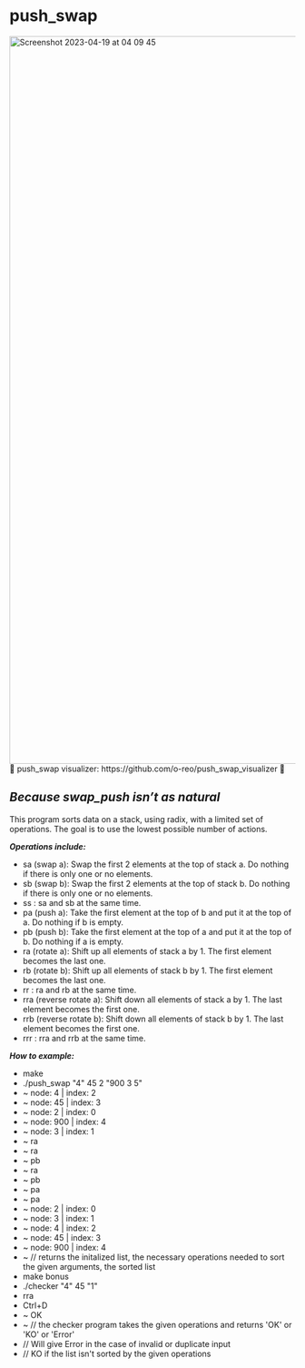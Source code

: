 # push_swap

<img width="1280" alt="Screenshot 2023-04-19 at 04 09 45" src="https://user-images.githubusercontent.com/115113929/232948436-054f86ed-46a7-4306-b589-3948581fad64.png">
💫 push_swap visualizer: https://github.com/o-reo/push_swap_visualizer 💫

## ***Because swap_push isn’t as natural***

This program sorts data on a stack, using radix, with a limited set of operations. The goal is to use the lowest possible number of actions.

 ***Operations include:***
 - sa (swap a): Swap the first 2 elements at the top of stack a. Do nothing if there is only one or no elements.
 - sb (swap b): Swap the first 2 elements at the top of stack b. Do nothing if there is only one or no elements.
 - ss : sa and sb at the same time.
 - pa (push a): Take the first element at the top of b and put it at the top of a. Do nothing if b is empty.
 - pb (push b): Take the first element at the top of a and put it at the top of b. Do nothing if a is empty.
 - ra (rotate a): Shift up all elements of stack a by 1. The first element becomes the last one.
 - rb (rotate b): Shift up all elements of stack b by 1. The first element becomes the last one.
 - rr : ra and rb at the same time.
 - rra (reverse rotate a): Shift down all elements of stack a by 1. The last element becomes the first one.
 - rrb (reverse rotate b): Shift down all elements of stack b by 1. The last element becomes the first one.
 - rrr : rra and rrb at the same time.

***How to example:***
 - make
 - ./push_swap "4" 45 2 "900 3 5"
 -   ~ node: 4 | index: 2
 -   ~ node: 45 | index: 3
 -   ~ node: 2 | index: 0
 -   ~ node: 900 | index: 4
 -   ~ node: 3 | index: 1
 -   ~ ra
 -   ~ ra
 -   ~ pb
 -   ~ ra
 -   ~ pb
 -   ~ pa
 -   ~ pa
 -   ~ node: 2 | index: 0
 -   ~ node: 3 | index: 1
 -   ~ node: 4 | index: 2
 -   ~ node: 45 | index: 3
 -   ~ node: 900 | index: 4
 -   ~ // returns the initalized list, the necessary operations needed to sort the given arguments, the sorted list
 - make bonus
 - ./checker "4" 45 "1"
 - rra
 - Ctrl+D
 -    ~ OK
 -    ~ // the checker program takes the given operations and returns 'OK' or 'KO' or 'Error'
 - // Will give Error in the case of invalid or duplicate input
 - // KO if the list isn't sorted by the given operations
